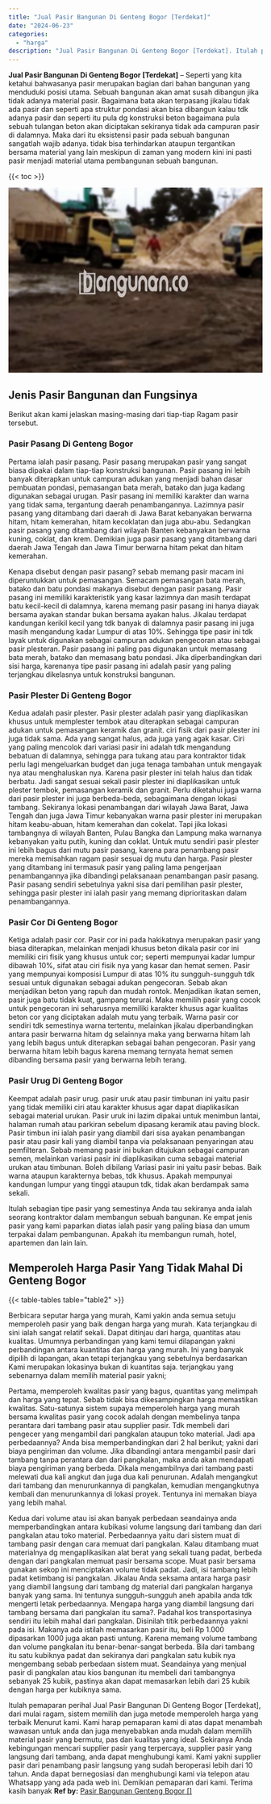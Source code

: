 ```yaml
---
title: "Jual Pasir Bangunan Di Genteng Bogor [Terdekat]"
date: "2024-06-23"
categories: 
  - "harga"
description: "Jual Pasir Bangunan Di Genteng Bogor [Terdekat]. Itulah pemaparan perihal Jual Pasir Bangunan Di Genteng Bogor [Terdekat], dari mulai ragam, sistem memilih..."
---
```


**Jual Pasir Bangunan Di Genteng Bogor \[Terdekat\]** – Seperti yang kita ketahui bahwasanya pasir merupakan bagian dari bahan bangunan yang menduduki posisi utama. Sebuah bangunan akan amat susah dibangun jika tidak adanya material pasir. Bagaimana bata akan terpasang jikalau tidak ada pasir dan seperti apa struktur pondasi akan bisa dibangun kalau tdk adanya pasir dan seperti itu pula dg konstruksi beton bagaimana pula sebuah tulangan beton akan diciptakan sekiranya tidak ada campuran pasir di dalamnya. Maka dari itu eksistensi pasir pada sebuah bangunan sangatlah wajib adanya. tidak bisa terhindarkan ataupun tergantikan bersama material yang lain meskipun di zaman yang modern kini ini pasti pasir menjadi material utama pembangunan sebuah bangunan.

{{< toc >}}

![Jual Pasir Bangunan Di Genteng Bogor [Terdekat]](/images/jual-pasir-bangunan-11.png)

## Jenis Pasir Bangunan dan Fungsinya

Berikut akan kami jelaskan masing-masing dari tiap-tiap Ragam pasir tersebut.

### Pasir Pasang Di Genteng Bogor

Pertama ialah pasir pasang. Pasir pasang merupakan pasir yang sangat biasa dipakai dalam tiap-tiap konstruksi bangunan. Pasir pasang ini lebih banyak diterapkan untuk campuran adukan yang menjadi bahan dasar pembuatan pondasi, pemasangan bata merah, batako dan juga kadang digunakan sebagai urugan. Pasir pasang ini memiliki karakter dan warna yang tidak sama, tergantung daerah penambangannya. Lazimnya pasir pasang yang ditambang dari daerah di Jawa Barat kebanyakan berwarna hitam, hitam kemerahan, hitam kecoklatan dan juga abu-abu. Sedangkan pasir pasang yang ditambang dari wilayah Banten kebanyakan berwarna kuning, coklat, dan krem. Demikian juga pasir pasang yang ditambang dari daerah Jawa Tengah dan Jawa Timur berwarna hitam pekat dan hitam kemerahan.

Kenapa disebut dengan pasir pasang? sebab memang pasir macam ini diperuntukkan untuk pemasangan. Semacam pemasangan bata merah, batako dan batu pondasi makanya disebut dengan pasir pasang. Pasir pasang ini memiliki karakteristik yang kasar lazimnya dan masih terdapat batu kecil-kecil di dalamnya, karena memang pasir pasang ini hanya diayak bersama ayakan standar bukan bersama ayakan halus. Jikalau terdapat kandungan kerikil kecil yang tdk banyak di dalamnya pasir pasang ini juga masih mengandung kadar Lumpur di atas 10%. Sehingga tipe pasir ini tdk layak untuk digunakan sebagai campuran adukan pengecoran atau sebagai pasir plesteran. Pasir pasang ini paling pas digunakan untuk memasang bata merah, batako dan memasang batu pondasi. Jika diperbandingkan dari sisi harga, karenanya tipe pasir pasang ini adalah pasir yang paling terjangkau dikelasnya untuk konstruksi bangunan.

### Pasir Plester Di Genteng Bogor

Kedua adalah pasir plester. Pasir plester adalah pasir yang diaplikasikan khusus untuk memplester tembok atau diterapkan sebagai campuran adukan untuk pemasangan keramik dan granit. ciri fisik dari pasir plester ini juga tidak sama. Ada yang sangat halus, ada juga yang agak kasar. Ciri yang paling mencolok dari variasi pasir ini adalah tdk mengandung bebatuan di dalamnya, sehingga para tukang atau para kontraktor tidak perlu lagi mengeluarkan budget dan juga tenaga tambahan untuk mengayak nya atau menghaluskan nya. Karena pasir plester ini telah halus dan tidak berbatu. Jadi sangat sesuai sekali pasir plester ini diaplikasikan untuk plester tembok, pemasangan keramik dan granit. Perlu diketahui juga warna dari pasir plester ini juga berbeda-beda, sebagaimana dengan lokasi tambang. Sekiranya lokasi penambangan dari wilayah Jawa Barat, Jawa Tengah dan juga Jawa Timur kebanyakan warna pasir plester ini merupakan hitam keabu-abuan, hitam kemerahan dan cokelat. Tapi jika lokasi tambangnya di wilayah Banten, Pulau Bangka dan Lampung maka warnanya kebanyakan yaitu putih, kuning dan coklat. Untuk mutu sendiri pasir plester ini lebih bagus dari mutu pasir pasang, karena para penambang pasir mereka memisahkan ragam pasir sesuai dg mutu dan harga. Pasir plester yang ditambang ini termasuk pasir yang paling lama pengerjaan penambangannya jika dibandingi pelaksanaan penambangan pasir pasang. Pasir pasang sendiri sebetulnya yakni sisa dari pemilihan pasir plester, sehingga pasir plester ini ialah pasir yang memang diprioritaskan dalam penambangannya.

### Pasir Cor Di Genteng Bogor

Ketiga adalah pasir cor. Pasir cor ini pada hakikatnya merupakan pasir yang biasa diterapkan, melainkan menjadi khusus beton dikala pasir cor ini memiliki ciri fisik yang khusus untuk cor; seperti mempunyai kadar lumpur dibawah 10%, sifat atau ciri fisik nya yang kasar dan hemat semen. Pasir yang mempunyai komposisi Lumpur di atas 10% itu sungguh-sungguh tdk sesuai untuk digunakan sebagai adukan pengecoran. Sebab akan menjadikan beton yang rapuh dan mudah rontok. Menjadikan ikatan semen, pasir juga batu tidak kuat, gampang terurai. Maka memilih pasir yang cocok untuk pengecoran ini seharusnya memiliki karakter khusus agar kualitas beton cor yang diciptakan adalah mutu yang terbaik. Warna pasir cor sendiri tdk semestinya warna tertentu, melainkan jikalau diperbandingkan antara pasir berwarna hitam dg selainnya maka yang berwarna hitam lah yang lebih bagus untuk diterapkan sebagai bahan pengecoran. Pasir yang berwarna hitam lebih bagus karena memang ternyata hemat semen dibanding bersama pasir yang berwarna lebih terang.

### Pasir Urug Di Genteng Bogor

Keempat adalah pasir urug. pasir uruk atau pasir timbunan ini yaitu pasir yang tidak memiliki ciri atau karakter khusus agar dapat diaplikasikan sebagai material urukan. Pasir uruk ini lazim dipakai untuk menimbun lantai, halaman rumah atau parkiran sebelum dipasang keramik atau paving block. Pasir timbun ini ialah pasir yang diambil dari sisa ayakan penambangan pasir atau pasir kali yang diambil tanpa via pelaksanaan penyaringan atau pemfilteran. Sebab memang pasir ini bukan ditujukan sebagai campuran semen, melainkan variasi pasir ini diaplikasikan cuma sebagai material urukan atau timbunan. Boleh dibilang Variasi pasir ini yaitu pasir bebas. Baik warna ataupun karakternya bebas, tdk khusus. Apakah mempunyai kandungan lumpur yang tinggi ataupun tdk, tidak akan berdampak sama sekali.

Itulah sebagian tipe pasir yang semestinya Anda tau sekiranya anda ialah seorang kontraktor dalam membangun sebuah bangunan. Ke empat jenis pasir yang kami paparkan diatas ialah pasir yang paling biasa dan umum terpakai dalam pembangunan. Apakah itu membangun rumah, hotel, apartemen dan lain lain.

## Memperoleh Harga Pasir Yang Tidak Mahal Di Genteng Bogor

{{< table-tables table="table2" >}}

Berbicara seputar harga yang murah, Kami yakin anda semua setuju memperoleh pasir yang baik dengan harga yang murah. Kata terjangkau di sini ialah sangat relatif sekali. Dapat ditinjau dari harga, quantitas atau kualitas. Umumnya perbandingan yang kami temui dilapangan yakni perbandingan antara kuantitas dan harga yang murah. Ini yang banyak dipilih di lapangan, akan tetapi terjangkau yang sebetulnya berdasarkan Kami merupakan lokasinya bukan di kuantitas saja. terjangkau yang sebenarnya dalam memilih material pasir yakni;

Pertama, memperoleh kwalitas pasir yang bagus, quantitas yang melimpah dan harga yang tepat. Sebab tidak bisa dikesampingkan harga memastikan kwalitas. Satu-satunya sistem supaya memperoleh harga yang murah bersama kwalitas pasir yang cocok adalah dengan membelinya tanpa perantara dari tambang pasir atau supplier pasir. Tdk membeli dari pengecer yang mengambil dari pangkalan ataupun toko material. Jadi apa perbedaannya? Anda bisa memperbandingkan dari 2 hal berikut; yakni dari biaya pengiriman dan volume. Jika dibandingi antara mengambil pasir dari tambang tanpa perantara dan dari pangkalan, maka anda akan mendapati biaya pengiriman yang berbeda. Dikala mengambilnya dari tambang pasti melewati dua kali angkut dan juga dua kali penurunan. Adalah mengangkut dari tambang dan menurunkannya di pangkalan, kemudian mengangkutnya kembali dan menurunkannya di lokasi proyek. Tentunya ini memakan biaya yang lebih mahal.

Kedua dari volume atau isi akan banyak perbedaan seandainya anda memperbandingkan antara kubikasi volume langsung dari tambang dan dari pangkalan atau toko material. Perbedaannya yaitu dari sistem muat di tambang pasir dengan cara memuat dari pangkalan. Kalau ditambang muat materialnya dg mengaplikasikan alat berat yang sekali tuang padat, berbeda dengan dari pangkalan memuat pasir bersama scope. Muat pasir bersama gunakan sekop ini menciptakan volume tidak padat. Jadi, isi tambang lebih padat ketimbang isi pangkalan. Jikalau Anda seksama antara harga pasir yang diambil langsung dari tambang dg material dari pangkalan harganya banyak yang sama. Ini tentunya sungguh-sungguh aneh apabila anda tdk mengerti letak perbedaannya. Mengapa harga yang diambil langsung dari tambang bersama dari pangkalan itu sama?. Padahal kos transportasinya sendiri itu lebih mahal dari pangkalan. Disinilah titik perbedaannya yakni pada isi. Makanya ada istilah memasarkan pasir itu, beli Rp 1.000 dipasarkan 1000 juga akan pasti untung. Karena memang volume tambang dan volume pangkalan itu benar-benar-sangat berbeda. Bila dari tambang itu satu kubiknya padat dan sekiranya dari pangkalan satu kubik nya mengembang sebab perbedaan sistem muat. Seandainya yang menjual pasir di pangkalan atau kios bangunan itu membeli dari tambangnya sebanyak 25 kubik, pastinya akan dapat memasarkan lebih dari 25 kubik dengan harga per kubiknya sama.

Itulah pemaparan perihal Jual Pasir Bangunan Di Genteng Bogor \[Terdekat\], dari mulai ragam, sistem memilih dan juga metode memperoleh harga yang terbaik Menurut kami. Kami harap pemaparan kami di atas dapat menambah wawasan untuk anda dan juga menyebabkan anda mudah dalam memilih material pasir yang bermutu, pas dan kualitas yang ideal. Sekiranya Anda kebingungan mencari supplier pasir yang terpercaya, supplier pasir yang langsung dari tambang, anda dapat menghubungi kami. Kami yakni supplier pasir dari penambang pasir langsung yang sudah beroperasi lebih dari 10 tahun. Anda dapat bernegosiasi dan menghubungi kami via telepon atau Whatsapp yang ada pada web ini. Demikian pemaparan dari kami. Terima kasih banyak
**Ref by:** [Pasir Bangunan Genteng Bogor []](https://id.wikipedia.org/wiki/Pasir)
